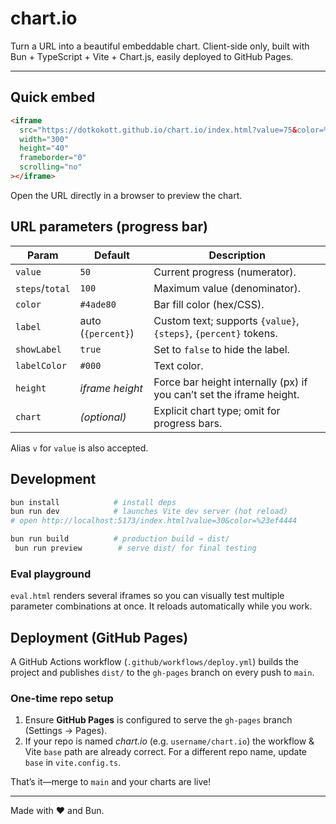 # chart.io

Turn a URL into a beautiful embeddable chart.  Client-side only, built with Bun + TypeScript + Vite + Chart.js, easily deployed to GitHub Pages.

---

## Quick embed

```html
<iframe
  src="https://dotkokott.github.io/chart.io/index.html?value=75&color=%23f97316&label=Downloads"
  width="300"
  height="40"
  frameborder="0"
  scrolling="no"
></iframe>
```

Open the URL directly in a browser to preview the chart.

## URL parameters (progress bar)
| Param        | Default | Description |
|--------------|---------|-------------|
| `value`      | `50`    | Current progress (numerator). |
| `steps`/`total` | `100` | Maximum value (denominator). |
| `color`      | `#4ade80` | Bar fill color (hex/CSS). |
| `label`      | auto (`{percent}`) | Custom text; supports `{value}`, `{steps}`, `{percent}` tokens. |
| `showLabel`  | `true`  | Set to `false` to hide the label. |
| `labelColor` | `#000`  | Text color. |
| `height`     | *iframe height* | Force bar height internally (px) if you can’t set the iframe height. |
| `chart`      | *(optional)* | Explicit chart type; omit for progress bars. |

Alias `v` for `value` is also accepted.

## Development
```bash
bun install            # install deps
bun run dev            # launches Vite dev server (hot reload)
# open http://localhost:5173/index.html?value=30&color=%23ef4444

bun run build          # production build → dist/
 bun run preview        # serve dist/ for final testing
```

### Eval playground
`eval.html` renders several iframes so you can visually test multiple parameter combinations at once. It reloads automatically while you work.

## Deployment (GitHub Pages)
A GitHub Actions workflow (`.github/workflows/deploy.yml`) builds the project and publishes `dist/` to the `gh-pages` branch on every push to `main`.

### One-time repo setup
1. Ensure **GitHub Pages** is configured to serve the `gh-pages` branch (Settings → Pages).  
2. If your repo is named *chart.io* (e.g. `username/chart.io`) the workflow & Vite `base` path are already correct. For a different repo name, update `base` in `vite.config.ts`.

That’s it—merge to `main` and your charts are live!

---

Made with ❤️ and Bun.
